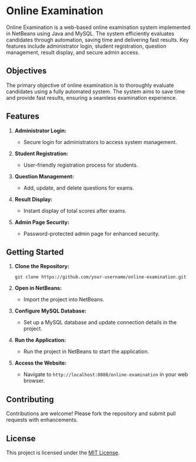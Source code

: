 # Online Examination 

Online Examination is a web-based online examination system implemented in NetBeans using Java and MySQL. The system efficiently evaluates candidates through automation, saving time and delivering fast results. Key features include administrator login, student registration, question management, result display, and secure admin access.

## Objectives

The primary objective of online examination is to thoroughly evaluate candidates using a fully automated system. The system aims to save time and provide fast results, ensuring a seamless examination experience.

## Features

1. **Administrator Login:**
   - Secure login for administrators to access system management.

2. **Student Registration:**
   - User-friendly registration process for students.

3. **Question Management:**
   - Add, update, and delete questions for exams.

4. **Result Display:**
   - Instant display of total scores after exams.

5. **Admin Page Security:**
   - Password-protected admin page for enhanced security.

## Getting Started

1. **Clone the Repository:**
   ```
   git clone https://github.com/your-username/online-examination.git
   ```

2. **Open in NetBeans:**
   - Import the project into NetBeans.

3. **Configure MySQL Database:**
   - Set up a MySQL database and update connection details in the project.

4. **Run the Application:**
   - Run the project in NetBeans to start the application.

5. **Access the Website:**
   - Navigate to `http://localhost:8080/online-examination` in your web browser.

## Contributing

Contributions are welcome! Please fork the repository and submit pull requests with enhancements.

## License

This project is licensed under the [MIT License](LICENSE).

